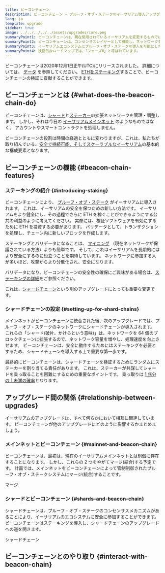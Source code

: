 ```yaml
---
title: ビーコンチェーン
description: ビーコンチェーン - プルーフ・オブ・ステークのイーサリアム導入アップグレード
lang: ja
template: upgrade
sidebar: true
image: ../../../../../assets/upgrades/core.png
summaryPoint1: ビーコンチェーンは、現在使用されているイーサリアムを変更するものではありません。
summaryPoint2: ビーコンチェーンは、コンセンサスレイヤーとして機能し、ネットワークを調整します。
summaryPoint3: イーサリアムエコシステムにプルーフ・オブ・ステークの導入を可能にしたのが、ビーコンチェーンです。
summaryPoint4: 技術的なロードマップでは、「フェーズ0」と呼ばれています。
---
```


<UpgradeStatus isShipped dateKey="page-upgrades-beacon-date">
    ビーコンチェーンは2020年12月1日正午(UTC)にリリースされました。 詳細については、 <a href="https://beaconscan.com/">データ</a> を参照してください。 <a href="/staking/">ETHをステーキング</a>することで、ビーコンチェーンの検証に貢献することができます。
</UpgradeStatus>

## ビーコンチェーンとは {#what-does-the-beacon-chain-do}

ビーコンチェーンは、[シャード](/upgrades/shard-chains/)と[ステーカー](/staking/)の拡張ネットワークを管理・調整します。 しかし、それは今日の [イーサリアムメインネット](/glossary/#mainnet) のようなものではなく、 アカウントやスマートコントラクトを処理しません。

ビーコンチェーンの役割は時間の経過とともに変わりますが、これは、私たちが取り組んでいる、[安全で持続可能、そしてスケーラブルなイーサリアム](/upgrades/vision/)の基本的な構成要素となります。

## ビーコンチェーンの機能 {#beacon-chain-features}

### ステーキングの紹介 {#introducing-staking}

ビーコンチェーンにより、 [プルーフ・オブ・ステーク](/developers/docs/consensus-mechanisms/pos/) がイーサリアムに導入されます。 これは、イーサリアムの安全を保つための新しい方法です。 イーサリアムをより健全にし、その過程でさらに ETH を稼ぐことができるようにする公共の利益のように考えてください。 実際には、検証ソフトウェアを有効にするために ETH を投資する必要があります。 バリデータとして、トランザクションを処理し、チェーン内に新しいブロックを作成します。

ステーキングとバリデータになることは、 [マイニング](/developers/docs/mining/) （現在ネットワークが保護されている方法）よりも簡単です。 そして、これはイーサリアムを長期的にはより安全にするのに役立つことを期待しています。 ネットワークに参加する人が多いほど、攻撃からより分散化され、安全になります。

<InfoBanner emoji=":money_bag:">
バリデータになり、ビーコンチェーンの安全性の確保にご興味がある場合は、<a href="/staking/">ステーキングの詳細</a>をご参照ください。
</InfoBanner>

これは、[シャードチェーン](/upgrades/shard-chains/)という別のアップグレードにとっても重要な変更です。

### シャードチェーンの設定 {#setting-up-for-shard-chains}

メインネットがビーコンチェーンに統合された後、次のアップグレードでは、プルーフ・オブ・ステークのネットワークにシャードチェーンが導入されます。 これらの「シャード(破片、かけらという意味)」は、ネットワークを 64 個のブロックチェーンに拡張するので、ネットワーク容量を増やし、処理速度を向上させます。 ビーコンチェーンは、安全に動作するためにはステーキングを必要とするため、シャードチェーンを導入する上で重要な第一歩です。

最終的にビーコンチェーンは、シャードチェーンを検証するためにランダムにステーカーを割り当てる責任があります。 これは、ステーカーが共謀してシャードを乗っ取ることを困難にするための重要なポイントです。 乗っ取りは [1 兆分の 1 未満の確率](https://medium.com/@chihchengliang/minimum-committee-size-explained-67047111fa20)となります。

## アップグレード間の関係 {#relationship-between-upgrades}

イーサリアムのアップグレードは、すべて何らかにおいて相互に関連しています。 ビーコンチェーンが他のアップグレードにどのように影響するかまとめましょう。

### メインネットとビーコンチェーン {#mainnet-and-beacon-chain}

ビーコンチェーンは、最初は、現在のイーサリアムメインネットとは別個に存在することになります。 しかし、これらの 2 つをやがてマージ(結合)する予定です。 計画では、メインネットをビーコンチェーンによって管制制御されたプルーフ・オブ・ステークシステムにマージ(統合)することです。

<ButtonLink to="/upgrades/merge/">
    マージ
</ButtonLink>

### シャードとビーコンチェーン {#shards-and-beacon-chain}

シャードチェーンは、プルーフ・オブ・ステークのコンセンサスメカニズムがあることにより、イーサリアムのエコシステムに安全に参加することができます。 ビーコンチェーンはステーキングを導入し、シャードチェーンのアップグレードへの道を開きます。

<ButtonLink to="/upgrades/shard-chains/">
    シャードチェーン
</ButtonLink>

<Divider />

## ビーコンチェーンとのやり取り {#interact-with-beacon-chain}

<BeaconChainActions />
